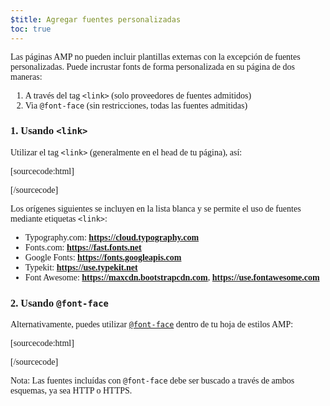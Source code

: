 ```yaml
---
$title: Agregar fuentes personalizadas
toc: true
---
```




Las páginas AMP no pueden incluir plantillas externas con la excepción de fuentes personalizadas.
Puede incrustar fonts de forma personalizada en su página de dos maneras:

1. A través del tag `<link>` (solo proveedores de fuentes admitidos)
2. Via `@font-face` (sin restricciones, todas las fuentes admitidas)

### 1. Usando `<link>`

Utilizar el tag `<link>` (generalmente en el head de tu página), así:

[sourcecode:html]
<link rel="stylesheet" href="https://fonts.googleapis.com/css?family=Tangerine">
[/sourcecode]

Los orígenes siguientes se incluyen en la lista blanca y se permite el uso de fuentes mediante etiquetas `<link>`:

* Typography.com: **https://cloud.typography.com**
* Fonts.com: **https://fast.fonts.net**
* Google Fonts: **https://fonts.googleapis.com**
* Typekit: **https://use.typekit.net**
* Font Awesome: **https://maxcdn.bootstrapcdn.com**, **https://use.fontawesome.com**

### 2. Usando `@font-face`

Alternativamente, puedes utilizar [`@font-face`](https://developer.mozilla.org/es/docs/Web/CSS/@font-face) dentro de tu hoja de estilos AMP:

[sourcecode:html]
<style amp-custom>
  @font-face {
    font-family: "Bitstream Vera Serif Bold";
    src: url("https://somedomain.org/VeraSeBd.ttf");
  }

  body {
    font-family: "Bitstream Vera Serif Bold", serif;
  }
</style>
[/sourcecode]

Nota: Las fuentes incluídas con `@font-face` debe ser buscado a través de ambos esquemas, ya sea HTTP o HTTPS.
